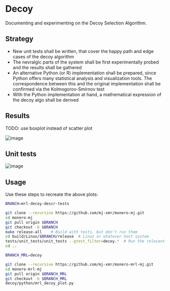 # Decoy

Documenting and experimenting on the Decoy Selection Algorithm.

## Strategy

- New unit tests shall be written, that cover the happy path and edge cases of the decoy algorithm
- The nevralgic parts of the system shall be first experimentally probed and the results shall be gathered
- An alternative Python (or R) implementation shall be prepared, since Python offers many statistical analysis and visualization tools. The correspondence between this and the original implementation shall be confirmed via the Kolmogorov-Smirnov test
- With the Python implementation at hand, a mathematical expression of the decoy algo shall be derived

## Results

TODO: use boxplot instead of scatter plot

![image](https://user-images.githubusercontent.com/63722585/165282001-b7ec412d-ff5b-4975-bbf4-d4f517fee47a.png)

## Unit tests

![image](https://user-images.githubusercontent.com/63722585/165281752-8073a130-f46d-450f-9de8-a06c96fb96f5.png)



## Usage

Use these steps to recreate the above plots:

```bash
BRANCH=mrl-decoy-descr-tests

git clone --recursive https://github.com/mj-xmr/monero-mj.git
cd monero-mj
git pull origin $BRANCH
git checkout -b $BRANCH
make release-all 	# Build with tests, but don't run them
cd build/Linux/$BRANCH/release  # Linux or whatever host system
tests/unit_tests/unit_tests --gtest_filter=decoy.*  # Run the relevant tests only and generate the data
cd ..
```

```bash
BRANCH_MRL=decoy

git clone --recursive https://github.com/mj-xmr/monero-mrl-mj.git
cd monero-mrl-mj
git pull origin $BRANCH_MRL
git checkout -b $BRANCH_MRL
decoy/python/mrl_decoy_plot.py

```

